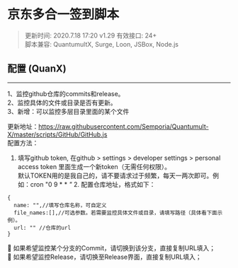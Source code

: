 # 京东多合一签到脚本

> 更新时间: 2020.7.18 17:20 v1.29 
> 有效接口: 24+  
> 脚本兼容: QuantumultX, Surge, Loon, JSBox, Node.js  



## 配置 (QuanX)



*************************
  
  1、监控github仓库的commits和release。  
  2、监控具体的文件或目录是否有更新。  
  3、新增：可以监控多层目录里面的某个文件  
 
  更新地址：https://raw.githubusercontent.com/Semporia/Quantumult-X/master/scripts/GitHub/GitHub.js  
  配置方法：
  1. 填写github token, 在github > settings > developer settings > personal access token 里面生成一个新token（无需任何权限）。  
  默认TOKEN用的是我自己的，请不要请求过于频繁，每天一两次即可。例如：cron "0 9 * * *"* 2. 配置仓库地址，格式如下：  

  ```properties
  {
    name: "",//填写仓库名称，可自定义  
    file_names:[],//可选参数。若需要监控具体文件或目录，请填写路径（具体看下面示例）。  
    url: "" //仓库的url  
  }
  ```

  📌 如果希望监控某个分支的Commit，请切换到该分支，直接复制URL填入；  
  📌 如果希望监控Release，请切换至Release界面，直接复制URL填入；  




